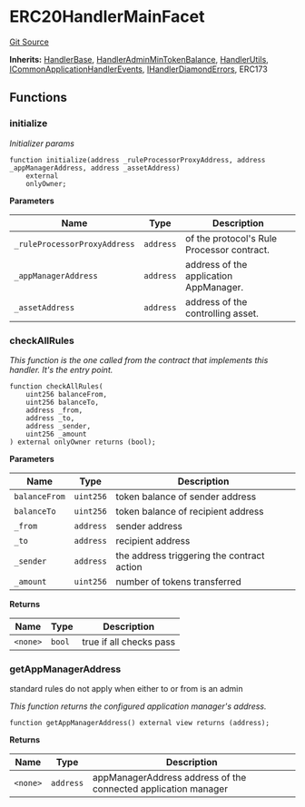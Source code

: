 # ERC20HandlerMainFacet
[Git Source](https://github.com/thrackle-io/tron/blob/a0e7b20980bb06404eb010a144cfad3764962831/src/client/token/handler/diamond/ERC20HandlerMainFacet.sol)

**Inherits:**
[HandlerBase](/src/client/token/handler/ruleContracts/HandlerBase.sol/contract.HandlerBase.md), [HandlerAdminMinTokenBalance](/src/client/token/handler/ruleContracts/HandlerAdminMinTokenBalance.sol/contract.HandlerAdminMinTokenBalance.md), [HandlerUtils](/src/client/token/handler/common/HandlerUtils.sol/contract.HandlerUtils.md), [ICommonApplicationHandlerEvents](/src/common/IEvents.sol/interface.ICommonApplicationHandlerEvents.md), [IHandlerDiamondErrors](/src/common/IErrors.sol/interface.IHandlerDiamondErrors.md), ERC173


## Functions
### initialize

*Initializer params*


```solidity
function initialize(address _ruleProcessorProxyAddress, address _appManagerAddress, address _assetAddress)
    external
    onlyOwner;
```
**Parameters**

|Name|Type|Description|
|----|----|-----------|
|`_ruleProcessorProxyAddress`|`address`|of the protocol's Rule Processor contract.|
|`_appManagerAddress`|`address`|address of the application AppManager.|
|`_assetAddress`|`address`|address of the controlling asset.|


### checkAllRules

*This function is the one called from the contract that implements this handler. It's the entry point.*


```solidity
function checkAllRules(
    uint256 balanceFrom,
    uint256 balanceTo,
    address _from,
    address _to,
    address _sender,
    uint256 _amount
) external onlyOwner returns (bool);
```
**Parameters**

|Name|Type|Description|
|----|----|-----------|
|`balanceFrom`|`uint256`|token balance of sender address|
|`balanceTo`|`uint256`|token balance of recipient address|
|`_from`|`address`|sender address|
|`_to`|`address`|recipient address|
|`_sender`|`address`|the address triggering the contract action|
|`_amount`|`uint256`|number of tokens transferred|

**Returns**

|Name|Type|Description|
|----|----|-----------|
|`<none>`|`bool`|true if all checks pass|


### getAppManagerAddress

standard rules do not apply when either to or from is an admin

*This function returns the configured application manager's address.*


```solidity
function getAppManagerAddress() external view returns (address);
```
**Returns**

|Name|Type|Description|
|----|----|-----------|
|`<none>`|`address`|appManagerAddress address of the connected application manager|


